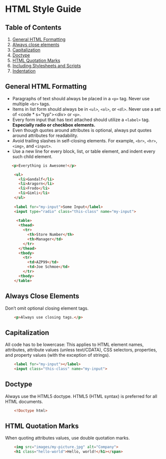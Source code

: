 # HTML Style Guide
## Table of Contents

1. [General HTML Formatting](#general-html-formatting)
2. [Always close elements](#always-close-elements)
3. [Capitalization](#capitalization)
4. [Doctype](#doctype)
5. [HTML Quotation Marks](#html-quotation-marks)
6. [Including Stylesheets and Scripts](#including-stylesheets-and-scripts)
7. [Indentation](#indentation)

## General HTML Formatting

* Paragraphs of text should always be placed in a <code>&lt;p&gt;</code> tag. Never use multiple <code>&lt;br&gt;</code> tags.
* Items in list form should always be in <code>&lt;ul&gt;</code>, <code>&lt;ol&gt;</code>, or <code>&lt;dl&gt;</code>. Never use a set of <code * s="typ">&lt;div&gt;</code> or <code>&lt;p&gt;</code>.
* Every form input that has text attached should utilize a <code >&lt;label&gt;</code> tag. <strong>Especially radio or checkbox elements.</strong>
* Even though quotes around attributes is optional, always put quotes around attributes for readability.
* Avoid trailing slashes in self-closing elements. For example, <code >&lt;br&gt;</code>, <code c>&lt;hr&gt;</code>, <code>&lt;img&gt;</code>, and <code>&lt;input&gt;</code>.
* Use a new line for every block, list, or table element, and indent every such child element.
```html
   <p>Everything is Awesome!</p>

    <ul>
      <li>Gandalf</li>
      <li>Aragorn</li>
      <li>Frodo</li>
      <li>Gimli</li>
    </ul>
    
    <label for="my-input">Some Input</label>
    <input type="radio" class="this-class" name="my-input">
    
     <table>
      <thead>
        <tr>
          <th>Store Number</th>
          <th>Manager</td>
        </tr>
      </thead>
      <tbody>
        <tr>
          <td>AZP99</td>
          <td>Joe Schmoe</td>
        </tr>
      <tbody>
    </table>
 ```
## Always Close Elements
Don’t omit optional closing element tags.
```html
    <p>Always use closing tags.</p>
```
## Capitalization
All code has to be lowercase: This applies to HTML element names, attributes, attribute values (unless text/CDATA), CSS selectors, properties, and property values (with the exception of strings).</p>
```html
    <label for="my-input"></label>
    <input class="this-class" name="my-input">
```

## Doctype
Always use the HTML5 doctype. HTML5 (HTML syntax) is preferred for all HTML documents.
```html
    <!Doctype html>
```
## HTML Quotation Marks
When quoting attributes values, use double quotation marks.
```html
    <img src="images/my-picture.jpg" alt="Company"> 
    <h1 class="hello-world">Hello, world!</h1></span>
```

